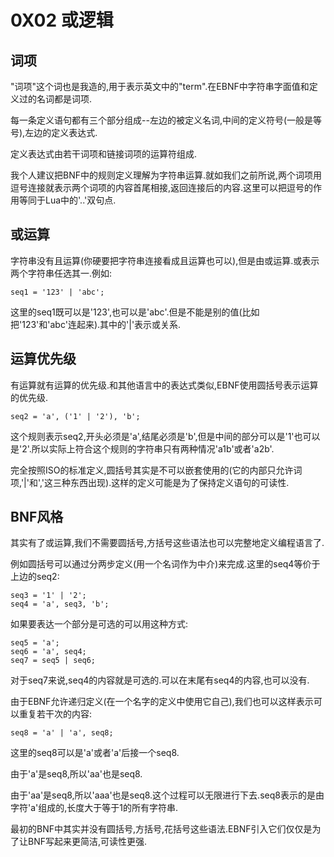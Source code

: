 # 0X02 或逻辑

## 词项

"词项"这个词也是我造的,用于表示英文中的"term".在EBNF中字符串字面值和定义过的名词都是词项.

每一条定义语句都有三个部分组成--左边的被定义名词,中间的定义符号(一般是等号),左边的定义表达式.

定义表达式由若干词项和链接词项的运算符组成.

我个人建议把BNF中的规则定义理解为字符串运算.就如我们之前所说,两个词项用逗号连接就表示两个词项的内容首尾相接,返回连接后的内容.这里可以把逗号的作用等同于Lua中的'..'双句点.

## 或运算

字符串没有且运算(你硬要把字符串连接看成且运算也可以),但是由或运算.或表示两个字符串任选其一.例如:

```EBNF
seq1 = '123' | 'abc';
```

这里的seq1既可以是'123',也可以是'abc'.但是不能是别的值(比如把'123'和'abc'连起来).其中的'|'表示或关系.

## 运算优先级

有运算就有运算的优先级.和其他语言中的表达式类似,EBNF使用圆括号表示运算的优先级.

```EBNF
seq2 = 'a', ('1' | '2'), 'b';
```

这个规则表示seq2,开头必须是'a',结尾必须是'b',但是中间的部分可以是'1'也可以是'2'.所以实际上符合这个规则的字符串只有两种情况'a1b'或者'a2b'.

完全按照ISO的标准定义,圆括号其实是不可以嵌套使用的(它的内部只允许词项,'|'和','这三种东西出现).这样的定义可能是为了保持定义语句的可读性.

## BNF风格

其实有了或运算,我们不需要圆括号,方括号这些语法也可以完整地定义编程语言了.

例如圆括号可以通过分两步定义(用一个名词作为中介)来完成.这里的seq4等价于上边的seq2:

```EBNF
seq3 = '1' | '2';
seq4 = 'a', seq3, 'b';
```

如果要表达一个部分是可选的可以用这种方式:

```EBNF
seq5 = 'a';
seq6 = 'a', seq4;
seq7 = seq5 | seq6;
```

对于seq7来说,seq4的内容就是可选的.可以在末尾有seq4的内容,也可以没有.

由于EBNF允许递归定义(在一个名字的定义中使用它自己),我们也可以这样表示可以重复若干次的内容:

```EBNF
seq8 = 'a' | 'a', seq8;
```

这里的seq8可以是'a'或者'a'后接一个seq8.

由于'a'是seq8,所以'aa'也是seq8.

由于'aa'是seq8,所以'aaa'也是seq8.这个过程可以无限进行下去.seq8表示的是由字符'a'组成的,长度大于等于1的所有字符串.

最初的BNF中其实并没有圆括号,方括号,花括号这些语法.EBNF引入它们仅仅是为了让BNF写起来更简洁,可读性更强.